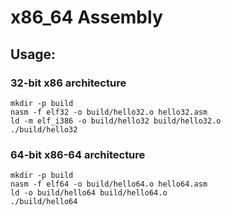 # x86_64 Assembly

## Usage:

### 32-bit x86 architecture

```
mkdir -p build
nasm -f elf32 -o build/hello32.o hello32.asm
ld -m elf_i386 -o build/hello32 build/hello32.o
./build/hello32
```

### 64-bit x86-64 architecture

```
mkdir -p build
nasm -f elf64 -o build/hello64.o hello64.asm
ld -o build/hello64 build/hello64.o
./build/hello64
```
